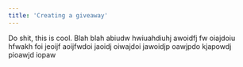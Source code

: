 ```yaml
---
title: 'Creating a giveaway'
---
```


Do shit, this is cool. Blah blah abiudw hwiuahdiuhj awoidfj fw oiajdoiu hfwakh foi jeoijf aoijfwdoi jaoidj oiwajdoi jawoidjp oawjpdo kjapowdj pioawjd iopaw
